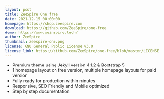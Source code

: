 ```yaml
---
layout: post
title: ZeeSpire One free
date: 2021-12-15 00:00:00
homepage: https://shop.zeespire.com
download: https://github.com/ZeeSpire/one-free
demo: https://www.weinspire.tech/
author: ZeeSpire
thumbnail: zeespire-one.png
license: GNU General Public License v3.0
license_link: https://github.com/ZeeSpire/one-free/blob/master/LICENSE.txt
---
```


- Premium theme using Jekyll version 4.1.2 & Bootstrap 5  
- 1 homepage layout on free version, multiple homepage layouts for paid version  
- Fully ready for production within minutes  
- Responsive, SEO Friendly and Mobile optimized  
- Step by step documentation  